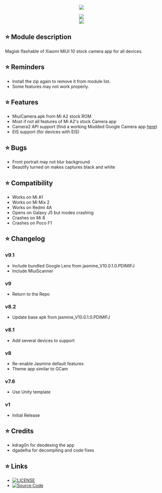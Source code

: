 <p align="center"><img src="https://www.lowyat.net/wp-content/uploads/2018/07/xiaomi-mi-a2-lite-hands-on-5.jpg"></p>

<p align="center"><a href="https://forum.xda-developers.com/apps/magisk/module-xiaomi-mi-a1-stock-camera-t3810432"><img src="https://img.shields.io/badge/XDA-Thread-orange.svg"></a><br /><a href="https://t.me/PIX3LIFY"><img src="https://img.shields.io/badge/Telegram-Channel-blue.svg"></a></p>

## ⭐ Module description
Magisk flashable of Xiaomi MIUI 10 stock camera app for all devices.

## ⭐ Reminders
* Install the zip again to remove it from module list.
* Some features may not work properly.

## ⭐ Features
* MiuiCamera.apk from Mi A2 stock ROM
* Most if not all features of Mi A2's stock Camera app
* Camera2 API support (find a working Modded Google Camera app [here](https://www.celsoazevedo.com/files/android/google-camera/))
* EIS support (for devices with EIS)

## ⭐ Bugs
* Front portrait may not blur background
* Beautify turned on makes captures black and white

## ⭐ Compatibility
* Works on Mi A1
* Works on Mi Mix 2
* Works on Redmi 4A
* Opens on Galaxy J5 but modes crashing
* Crashes on Mi 8
* Crashes on Poco F1

## ⭐ Changelog
### v9.1
* Include bundled Google Lens from jasmine_V10.0.1.0.PDIMIFJ
* Include MiuiScanner

### v9
* Return to the Repo

### v8.2
* Update base apk from jasmine_V10.0.1.0.PDIMIFJ

### v8.1
* Add several devices to support

### v8
* Re-enable Jasmine default features
* Theme app similar to GCam

### v7.6
* Use Unity template

### v1
* Initial Release

## ⭐ Credits
* kdrag0n for deodexing the app
* dgadelha for decompiling and code fixes

## ⭐ Links
* [![LICENSE](https://img.shields.io/github/license/Magisk-Modules-Repo/MIUI-10-Camera.svg)](https://github.com/Magisk-Modules-Repo/MIUI-10-Camera/blob/master/LICENSE)
* [![Source Code](https://img.shields.io/badge/Github-Source-black.svg)](https://github.com/Magisk-Modules-Repo/MIUI-10-Camera)
